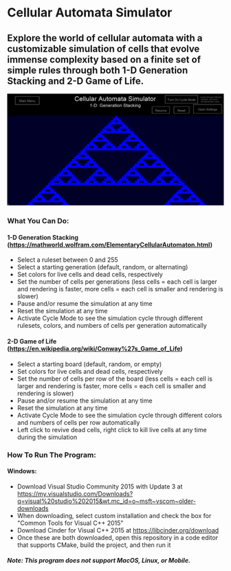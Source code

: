# Cellular Automata Simulator
## Explore the world of cellular automata with a customizable simulation of cells that evolve immense complexity based on a finite set of simple rules through both 1-D Generation Stacking and 2-D Game of Life.

![1d](images/1d.png)

### What You Can Do:

#### 1-D Generation Stacking (https://mathworld.wolfram.com/ElementaryCellularAutomaton.html)
- Select a ruleset between 0 and 255
- Select a starting generation (default, random, or alternating)
- Set colors for live cells and dead cells, respectively
- Set the number of cells per generations (less cells = each cell is larger and rendering is faster, more cells = each cell is smaller and rendering is slower)
- Pause and/or resume the simulation at any time
- Reset the simulation at any time
- Activate Cycle Mode to see the simulation cycle through different rulesets, colors, and numbers of cells per generation automatically

#### 2-D Game of Life (https://en.wikipedia.org/wiki/Conway%27s_Game_of_Life)
- Select a starting board (default, random, or empty)
- Set colors for live cells and dead cells, respectively
- Set the number of cells per row of the board (less cells = each cell is larger and rendering is faster, more cells = each cell is smaller and rendering is slower)
- Pause and/or resume the simulation at any time
- Reset the simulation at any time
- Activate Cycle Mode to see the simulation cycle through different colors and numbers of cells per row automatically
- Left click to revive dead cells, right click to kill live cells at any time during the simulation

### How To Run The Program:

#### Windows:
- Download Visual Studio Community 2015 with Update 3 at https://my.visualstudio.com/Downloads?q=visual%20studio%202015&wt.mc_id=o~msft~vscom~older-downloads
- When downloading, select custom installation and check the box for "Common Tools for Visual C++ 2015"
- Download Cinder for Visual C++ 2015 at https://libcinder.org/download
- Once these are both downloaded, open this repository in a code editor that supports CMake, build the project, and then run it

##### Note: This program does not support MacOS, Linux, or Mobile.
